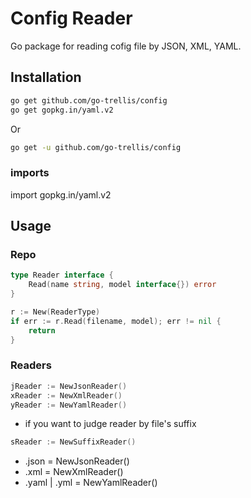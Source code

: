 # Config Reader

Go package for reading cofig file by JSON, XML, YAML.

## Installation

```bash
go get github.com/go-trellis/config
go get gopkg.in/yaml.v2
```

Or 

```bash
go get -u github.com/go-trellis/config
```

### imports

import gopkg.in/yaml.v2

## Usage

### Repo

```go
type Reader interface {
	Read(name string, model interface{}) error
}
```

```go
r := New(ReaderType)
if err := r.Read(filename, model); err != nil {
	return
}
```

### Readers

```go
jReader := NewJsonReader()
xReader := NewXmlReader()
yReader := NewYamlReader()
```

* if you want to judge reader by file's suffix

```go
sReader := NewSuffixReader()
```

* .json = NewJsonReader()
* .xml = NewXmlReader()
* .yaml | .yml = NewYamlReader()
